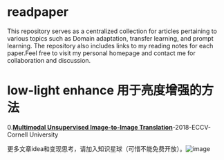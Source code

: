 
# readpaper
This repository serves as a centralized collection for articles pertaining to various topics such as Domain adaptation, transfer learning, and prompt learning. The repository also includes links to my reading notes for each paper.Feel free to visit my personal homepage and contact me for collaboration and discussion.

# low-light enhance 用于亮度增强的方法
0.[**Multimodal Unsupervised Image-to-Image Translation**](https://zhuanlan.zhihu.com/p/641434474?)-2018-ECCV-Cornell University





   
更多文章idea和变现思考，请加入知识星球（可惜不能免费开放）。![image](https://github.com/MiaoRain/readpaper/assets/47746159/24dc74c8-f0f7-47b0-b1fe-762295723990)
